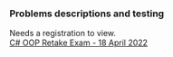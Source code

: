 ### Problems descriptions and testing  

Needs a registration to view.  
[C# OOP Retake Exam - 18 April 2022](https://judge.softuni.org/Contests/3401/CSharp-OOP-Retake-Exam-18-April-2022)  
